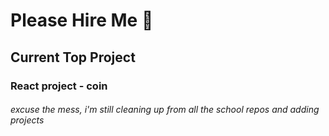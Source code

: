 # Please Hire Me :pray:

## Current Top Project

### React project - coin

###### excuse the mess, i'm still cleaning up from all the school repos and adding projects

